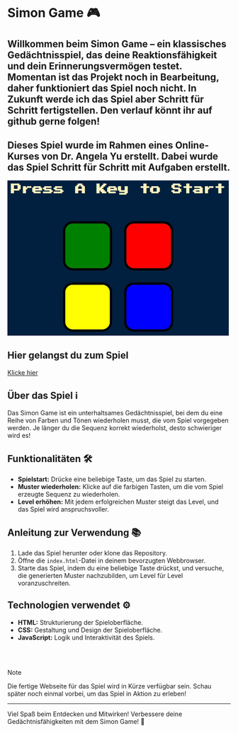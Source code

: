 # Simon Game 🎮

## Willkommen beim Simon Game – ein klassisches Gedächtnisspiel, das deine Reaktionsfähigkeit und dein Erinnerungsvermögen testet. Momentan ist das Projekt noch in Bearbeitung, daher funktioniert das Spiel noch nicht. In Zukunft werde ich das Spiel aber Schritt für Schritt fertigstellen. Den verlauf könnt ihr auf github gerne folgen! 

## Dieses Spiel wurde im Rahmen eines Online-Kurses von Dr. Angela Yu erstellt. Dabei wurde das Spiel Schritt für Schritt mit Aufgaben erstellt.

<picture>
  <img alt="Screenshot vom Spiel" src="https://raw.githubusercontent.com/YalcinKurt89/The_Simon_Game/main/images/Screenshot.jpg" width="500">
</picture>


## Hier gelangst du zum Spiel
[Klicke hier](https://yalcinkurt89.github.io/The_Simon_Game/)


## Über das Spiel ℹ️

Das Simon Game ist ein unterhaltsames Gedächtnisspiel, bei dem du eine Reihe von Farben und Tönen wiederholen musst, die vom Spiel vorgegeben werden. Je länger du die Sequenz korrekt wiederholst, desto schwieriger wird es!


## Funktionalitäten 🛠️

- **Spielstart:** Drücke eine beliebige Taste, um das Spiel zu starten.
- **Muster wiederholen:** Klicke auf die farbigen Tasten, um die vom Spiel erzeugte Sequenz zu wiederholen.
- **Level erhöhen:** Mit jedem erfolgreichen Muster steigt das Level, und das Spiel wird anspruchsvoller.


## Anleitung zur Verwendung 📚

1. Lade das Spiel herunter oder klone das Repository.
2. Öffne die `index.html`-Datei in deinem bevorzugten Webbrowser.
3. Starte das Spiel, indem du eine beliebige Taste drückst, und versuche, die generierten Muster nachzubilden, um Level für Level voranzuschreiten.


## Technologien verwendet ⚙️

- **HTML:** Strukturierung der Spieloberfläche.
- **CSS:** Gestaltung und Design der Spieloberfläche.
- **JavaScript:** Logik und Interaktivität des Spiels.

<br>
<br>

> [!NOTE]
> Die fertige Webseite für das Spiel wird in Kürze verfügbar sein.
> Schau später noch einmal vorbei, um das Spiel in Aktion zu erleben!


---

Viel Spaß beim Entdecken und Mitwirken! Verbessere deine Gedächtnisfähigkeiten mit dem Simon Game! 🌟
